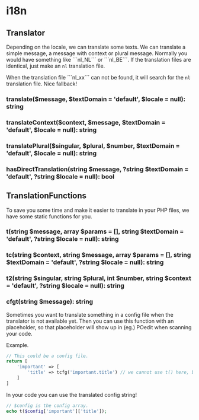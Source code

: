 # i18n

## Translator

Depending on the locale, we can translate some texts. We can translate a simple message, a message with context or plural message.
Normally you would have something like ´´´nl_NL´´´ or ´´´nl_BE´´´. If the translation files are identical, just make an ```nl``` translation file.

When the translation file ´´´nl_xx´´´ can not be found, it will search for the ```nl``` translation file. Nice fallback!

### translate($message, \$textDomain = 'default', \$locale = null): string
### translateContext($context, \$message, \$textDomain = 'default', \$locale = null): string
### translatePlural($singular, \$plural, \$number, \$textDomain = 'default', \$locale = null): string
### hasDirectTranslation(string \$message, ?string \$textDomain = 'default', ?string \$locale = null): bool

## TranslationFunctions

To save you some time and make it easier to translate in your PHP files, we have some static functions for you.

### t(string \$message, array \$params = [], string \$textDomain = 'default', ?string \$locale = null): string
### tc(string \$context, string \$message, array \$params = [], string \$textDomain = 'default', ?string \$locale = null): string
### t2(string \$singular, string \$plural, int \$number, string \$context = 'default', ?string \$locale = null): string
### cfgt(string \$message): string

Sometimes you want to translate something in a config file when the translator is not available yet. 
Then you can use this function with an placeholder, so that placeholder will show up in (eg.) POedit when scanning your code.

Example.

```php
// This could be a config file.
return [
    'important' => [
        'title' => tcfg('important.title') // we cannot use t() here, because translator is not yet available!
    ]
]
```

In your code you can use the translated config string!

```php
// $config is the config array.
echo t($config['important']['title']);
```